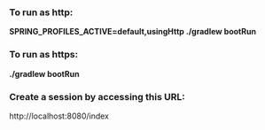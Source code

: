 
### To run as http:
**SPRING_PROFILES_ACTIVE=default,usingHttp ./gradlew bootRun**

### To run as https:
**./gradlew bootRun**

### Create a session by accessing this URL:
http://localhost:8080/index
